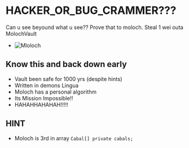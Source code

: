 # HACKER_OR_BUG_CRAMMER???
Can u see beyound what u see?? Prove that to moloch. Steal 1 wei outa MolochVault

- ![Mloloch](https://media.giphy.com/media/Lr9Y5rWFIpcsTSodLj/giphy.gif)

## Know this and back down early
- Vault been safe for 1000 yrs (despite hints)
- Written in demons Lingua
- Moloch has a personal algorithm
- Its Mission Impossible!!
- HAHAHHAHAHAH!!!!!

## HINT
- Moloch is 3rd in array `Cabal[] private cabals;`
